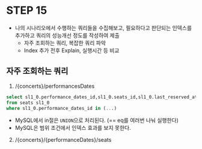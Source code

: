 
# STEP 15
- 나의 시나리오에서 수행하는 쿼리들을 수집해보고, 필요하다고 판단되는 인덱스를 추가하고 쿼리의 성능개선 정도를 작성하여 제출
    - 자주 조회하는 쿼리, 복잡한 쿼리 파악
    - Index 추가 전후 Explain, 실행시간 등 비교

## 자주 조회하는 쿼리

1. /{concerts}/performancesDates
```sql
select sl1_0.performance_dates_id,sl1_0.seats_id,sl1_0.last_reserved_at,sl1_0.seats_price,sl1_0.seats_status,sl1_0.version 
from seats sl1_0 
where sl1_0.performance_dates_id in (...)
```
- MySQL에서 in절은 `UNION`으로 처리된다. (== eq를 여러번 나눠 실행한다)
- MySQL은 범위 조건에서 인덱스 효과를 보지 못한다.
2. /{concerts}/{performanceDates}/seats